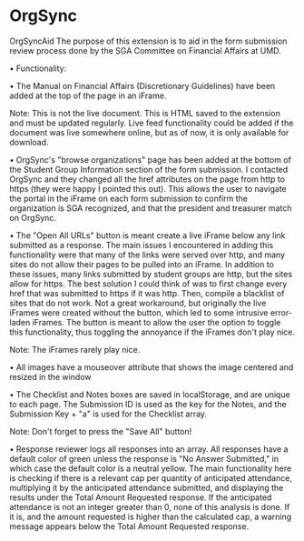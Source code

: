 # OrgSync

OrgSyncAid
The purpose of this extension is to aid in the form submission review process done by the SGA Committee on Financial Affairs at UMD.

•	Functionality:

•	The Manual on Financial Affairs (Discretionary Guidelines) have been added at the top of the page in an iFrame. 

Note: This is not the live document. This is HTML saved to the extension and must be 	updated regularly. Live feed functionality could be added if the document was live 	somewhere  online, but as of now, it is only available for download.

•	OrgSync's "browse organizations" page has been added at the bottom of the Student Group Information section of the form submission. I contacted OrgSync and they changed all the href attributes on the page from http to https (they were happy I pointed this out). This allows the user to navigate the portal in the iFrame on each form submission to confirm the organization is SGA recognized, and that the president and treasurer match on OrgSync.

•	The "Open All URLs" button is meant create a live iFrame below any link submitted as a response. The main issues I encountered in adding this functionality were that many of the links were served over http, and many sites do not allow their pages to be pulled into an iFrame. In addition to these issues, many links submitted by student groups are http, but the sites allow for https. The best solution I could think of was to first change every href  that was submitted to https if it was http. Then, compile a blacklist of sites that do not work. Not a great workaround, but originally the live iFrames were created without the button, which led to some intrusive error-laden iFrames. The button is meant to allow the user the option to toggle this functionality, thus toggling the annoyance if the iFrames don't play nice. 

Note: The iFrames rarely play nice.

•	All images have a mouseover attribute that shows the image centered and resized in the window

•	The Checklist and Notes boxes are saved in localStorage, and are unique to each page. The Submission ID is used as the key for the Notes, and the Submission Key + "a" is used for the Checklist array.

Note: Don't forget to press the "Save All" button!	

•	Response reviewer logs all responses into an array.  All responses have a default color of green unless the response is "No Answer Submitted," in which case the default color is a neutral yellow. The main functionality here is checking if there is a relevant cap per quantity of anticipated attendance, multiplying it by the anticipated attendance submitted, and displaying the results under the Total Amount Requested response. If the anticipated attendance is not an integer greater than 0, none of this analysis is done. If it is, and the amount requested is higher than the calculated cap, a warning message appears below the Total Amount Requested response.
